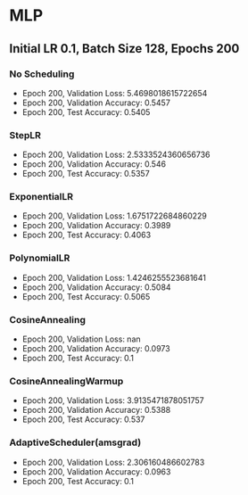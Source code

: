 # MLP
## Initial LR 0.1, Batch Size 128, Epochs 200
### No Scheduling
- Epoch 200, Validation Loss: 5.4698018615722654
- Epoch 200, Validation Accuracy: 0.5457
- Epoch 200, Test Accuracy: 0.5405

### StepLR
- Epoch 200, Validation Loss: 2.5333524360656736
- Epoch 200, Validation Accuracy: 0.546
- Epoch 200, Test Accuracy: 0.5357

### ExponentialLR
- Epoch 200, Validation Loss: 1.6751722684860229
- Epoch 200, Validation Accuracy: 0.3989
- Epoch 200, Test Accuracy: 0.4063

### PolynomialLR
- Epoch 200, Validation Loss: 1.4246255523681641
- Epoch 200, Validation Accuracy: 0.5084
- Epoch 200, Test Accuracy: 0.5065

### CosineAnnealing
- Epoch 200, Validation Loss: nan
- Epoch 200, Validation Accuracy: 0.0973
- Epoch 200, Test Accuracy: 0.1

### CosineAnnealingWarmup
- Epoch 200, Validation Loss: 3.9135471878051757
- Epoch 200, Validation Accuracy: 0.5388
- Epoch 200, Test Accuracy: 0.537

### AdaptiveScheduler(amsgrad)
- Epoch 200, Validation Loss: 2.306160486602783
- Epoch 200, Validation Accuracy: 0.0963
- Epoch 200, Test Accuracy: 0.1
